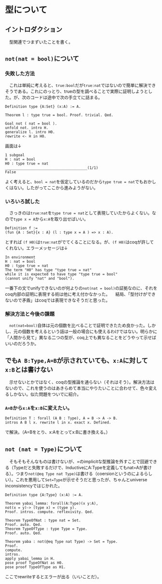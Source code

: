 # 型について
## イントロダクション
　型関連でつまずいたことを書く。
## `not(nat = bool)`について
### 失敗した方法
　これは単純に考えると、`true:bool`だが`true:nat`ではないので簡単に解決できそうである。これにのっとり、trueの型を調べることで実際に証明しようとした。が、次のコードは途中で次の手立てに詰まる。
```
Definition type {A:Set} (x:A) := A.

Theorem l : type true = bool. Proof. trivial. Qed.

Goal not ( nat = bool ).
unfold not. intro H.
generalize l. intro H0.
rewrite <- H in H0.
```
画面は↓
```
1 subgoal
H : nat = bool
H0 : type true = nat
______________________________________(1/1)
False
```
よく考えると、`bool = nat`を仮定しているのだから`type true = nat`でもおかしくはない。したがってここから進みようがない。
### いろいろ試した
　さっきのは`true:nat`を`type true = nat`として表現していたからよくない。なので`type x = A`から`x:A`を取り出せばいい。
```
Definition f :=
(fun {A : Set}{x : A} (l : type x = A ) => x : A).
```
とすれば `(f H0)`は`true:nat`がでてくることになる。が、`(f H0)`はcoqが許してくれない。エラーメッセージは↓
```
In environment
H : nat = bool
H0 : type true = nat
The term "H0" has type "type true = nat"
while it is expected to have type "type true = bool"
(cannot unify "nat" and "bool").
```
一番下の文でunifyできないのが何よりの`not(nat = bool)`の証拠なのに、それをcoq内部の証明に表現する術は他に考え付かなかった。
　結局、「型付けができないので矛盾」はcoqでは表現できなそうだと思った。
### 解決方法と今後の課題
　`not(nat=bool)`自体は元の個数を比べることで証明できたため良かった。しかし、元の個数を考えるという話は一般の場合にも使えるわけではない。明らかに「人間から見て」異なる二つの型が、coq上でも異なることをどうやって示せばいいのだろうか。
## でも`A B:Type,A=B`が示されていても、`x:A`に対して`x:B`とは書けない
　示せないとかではなく、coqの型推論を通らない（それはそう）。解決方法はないので、これを使うのはあきらめて本当にやりたいことに合わせて、色々変えるしかない。似た問題をついでに紹介。
### `A=B`から`x:A`を`x:B`に変えたい。
```
Definition T : forall (A B : Type), A = B -> A -> B.
intros A B l x. rewrite l in x. exact x. Defined.
```
で解決。（A=Bをとり、x:Aをとってx:Bに書き換える。）

## `not (nat = Type)`について
　そもそもそんなものは書けないが、=のimplicitな型推論を外すことで回避できる（Typeだと失敗するだけで、InductiveにA:Typeを定義してもnat=Aが書ける）。つまり`not(@eq Type nat Type)`は書ける（coersionというのによるらしい）。これを悪用して`Set=Type`が示せそうだと思ったが、ちゃんとuniverse inconsistencyではじかれた。
```
Definition type {A:Type} (x:A) := A.

Theorem yabai_lemma: forall(A:Type)(x y:A),
not(x = y)-> (type x) = (type y).
Proof. intros. compute. reflexivity. Qed.

Theorem TypeOfNat : type nat = Set.
Proof. auto. Qed.
Theorem TypeOfType : type Type = Type.
Proof. auto. Qed.

Theorem yaba : not(@eq Type nat Type) -> Set = Type.
Proof.
compute.
intros.
apply yabai_lemma in H.
pose proof TypeOfNat as H0.
pose proof TypeOfType as H1.
```
ここでrewriteするとエラーが出る（いいことだ）。
